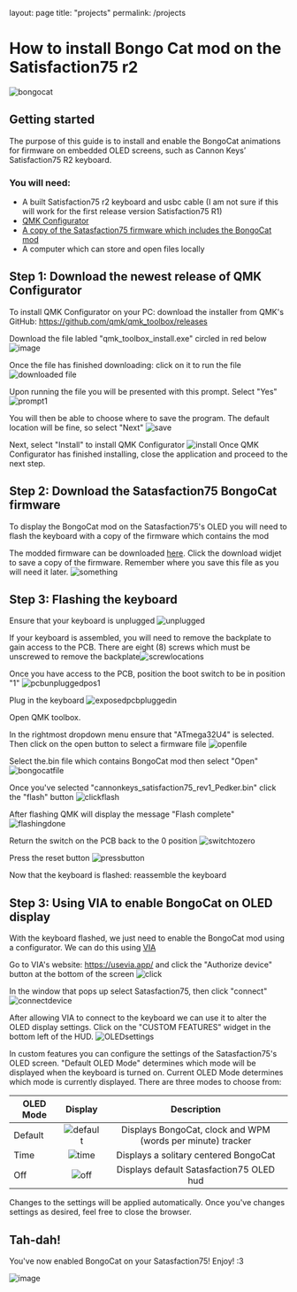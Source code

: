 layout: page
title: "projects"
permalink: /projects
# How to install Bongo Cat mod on the Satisfaction75 r2 

![bongocat](https://upload.wikimedia.org/wikipedia/commons/9/97/Bongo_Cat_Redraw.png#center)

## Getting started
The purpose of this guide is to install and enable the BongoCat animations for firmware on embedded OLED screens, such as Cannon Keys’ Satisfaction75 R2 keyboard. 

### You will need:
* A built Satisfaction75 r2 keyboard and usbc cable (I am not sure if this will work for the first release version Satisfaction75 R1)
* [QMK Configurator](https://docs.qmk.fm/#/)
* [A copy of the Satasfaction75 firmware which includes the BongoCat mod](https://github.com/pedker/OLED-BongoCat-Revision/blob/main/cannonkeys_satisfaction75_rev1_Pedker.bin) 
* A computer which can store and open files locally

## Step 1: Download the newest release of QMK Configurator
To install QMK Configurator on your PC: download the installer from QMK's GitHub: https://github.com/qmk/qmk_toolbox/releases

Download the file labled "qmk_toolbox_install.exe" circled in red below 
![image](https://cdn.discordapp.com/attachments/552500104678998016/1122240559600377886/image.png)

Once the file has finished downloading: click on it to run the file
![downloaded file](https://cdn.discordapp.com/attachments/552500104678998016/1122251937178468484/image.png)

Upon running the file you will be presented with this prompt. Select "Yes" ![prompt1](https://cdn.discordapp.com/attachments/552500104678998016/1122252255471603824/Untitled-1.jpg)

You will then be able to choose where to save the program. The default location will be fine, so select "Next"
![save](https://cdn.discordapp.com/attachments/552500104678998016/1122252220021354676/2.jpg)

Next, select "Install" to install QMK Configurator ![install](https://cdn.discordapp.com/attachments/552500104678998016/1122252220344324147/3.jpg)
Once QMK Configurator has finished installing, close the application and proceed to the next step. 

## Step 2: Download the Satasfaction75 BongoCat firmware

To display the BongoCat mod on the Satasfaction75's OLED you will need to flash the keyboard with a copy of the firmware which contains the mod

The modded firmware can be downloaded [here](https://github.com/pedker/OLED-BongoCat-Revision/blob/main/cannonkeys_satisfaction75_rev1_Pedker.bin). Click the download widjet to save a copy of the firmware. Remember where you save this file as you will need it later. 
![something](https://cdn.discordapp.com/attachments/552500104678998016/1123785416064122930/mod.JPG) 

## Step 3: Flashing the keyboard
Ensure that your keyboard is unplugged ![unplugged](https://cdn.discordapp.com/attachments/552500104678998016/1122264506693861447/IMG_2092.jpg)

If your keyboard is assembled, you will need to remove the backplate to gain access to the PCB. There are eight (8) screws which must be unscrewed to remove the backplate![screwlocations](https://cdn.discordapp.com/attachments/552500104678998016/1122266891201822800/DWADASDASD.png)

Once you have access to the PCB, position the boot switch to be in position "1" ![pcbunpluggedpos1](https://cdn.discordapp.com/attachments/552500104678998016/1122267486864281640/switch1unplugged.png)

Plug in the keyboard ![exposedpcbpluggedin](https://cdn.discordapp.com/attachments/552500104678998016/1122263547586564156/IMG_2088.jpg)

Open QMK toolbox. 

In the rightmost dropdown menu ensure that "ATmega32U4" is selected. Then click on the open button to select a firmware file ![openfile](https://cdn.discordapp.com/attachments/552500104678998016/1122280796192002068/openfileinqmk.jpg)

Select the.bin file which contains BongoCat mod then select "Open" ![bongocatfile](https://cdn.discordapp.com/attachments/552500104678998016/1122330964404752444/image.png) 

Once you've selected "cannonkeys_satisfaction75_rev1_Pedker.bin" click the "flash" button ![clickflash](https://cdn.discordapp.com/attachments/552500104678998016/1122280795554463754/clickflash.jpg)

After flashing QMK will display the message "Flash complete" ![flashingdone](https://cdn.discordapp.com/attachments/552500104678998016/1122291809020821605/flashingdone.JPG)

Return the switch on the PCB back to the 0 position ![switchtozero](https://cdn.discordapp.com/attachments/552500104678998016/1122333569432424510/switchbackto0.png)

Press the reset button ![pressbutton](https://cdn.discordapp.com/attachments/552500104678998016/1122333717696876544/pressbutton.png)

Now that the keyboard is flashed: reassemble the keyboard

## Step 3: Using VIA to enable BongoCat on OLED display
With the keyboard flashed, we just need to enable the BongoCat mod using a configurator. We can do this using [VIA](https://usevia.app/)

Go to VIA's website: https://usevia.app/ and click the "Authorize device" button at the bottom of the screen ![click](https://cdn.discordapp.com/attachments/552500104678998016/1123774274902167643/1.png)

In the window that pops up select Satasfaction75, then click "connect" ![connectdevice](https://cdn.discordapp.com/attachments/552500104678998016/1123775222055710801/2.png)

After allowing VIA to connect to the keyboard we can use it to alter the OLED display settings. Click on the "CUSTOM FEATURES" widget in the bottom left of the HUD. ![OLEDsettings](https://cdn.discordapp.com/attachments/552500104678998016/1123776010391924786/3.JPG) 



In custom features you can configure the settings of the Satasfaction75's OLED screen. "Default OLED Mode" determines which mode will be displayed when the keyboard is turned on. Current OLED Mode determines which mode is currently displayed. There are three modes to choose from:

| OLED Mode    | Display           | Description
| ------------- |:-------------:| :---------: | 
| Default | ![default](https://cdn.discordapp.com/attachments/552500104678998016/1123737872160260116/image.png) | Displays BongoCat, clock and WPM (words per minute) tracker
| Time | ![time](https://cdn.discordapp.com/attachments/552500104678998016/1123737748164071464/image.png)      | Displays a solitary centered BongoCat
| Off | ![off](https://cdn.discordapp.com/attachments/552500104678998016/1123737805357592637/image.png)      |Displays default Satasfaction75 OLED hud

Changes to the settings will be applied automatically. Once you've changes settings as desired, feel free to close the browser.  

## Tah-dah!
You've now enabled BongoCat on your Satasfaction75! Enjoy! :3

![image](https://cdn.discordapp.com/attachments/552500104678998016/1122238367854231642/IMG_2076__1__AdobeExpress_AdobeExpress_AdobeExpress.gif)


